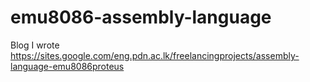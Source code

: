 # emu8086-assembly-language
Blog I wrote
https://sites.google.com/eng.pdn.ac.lk/freelancingprojects/assembly-language-emu8086proteus
